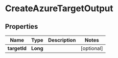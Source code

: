 

# CreateAzureTargetOutput


## Properties

Name | Type | Description | Notes
------------ | ------------- | ------------- | -------------
**targetId** | **Long** |  |  [optional]



